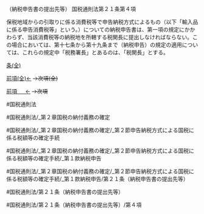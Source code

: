 （納税申告書の提出先等）
国税通則法第２１条第４項

保税地域からの引取りに係る消費税等で申告納税方式によるもの（以下「輸入品に係る申告消費税等」という。）についての納税申告書は、第一項の規定にかかわらず、当該消費税等の納税地を所轄する税関長に提出しなければならない。この場合においては、第十七条から第十九条まで（納税申告）の規定の適用については、これらの規定中「税務署長」とあるのは、「税関長」とする。

[条(全)](国税通則法＿＿＿＿＿第２１条_.md)

[前項(全)←](国税通則法＿＿＿＿＿第２１条第３項_.md)  ~~→次項(全)~~

[前項 　 ←](国税通則法＿＿＿＿＿第２１条第３項.md)  ~~→次項~~



#国税通則法

#国税通則法/_第２章国税の納付義務の確定

#国税通則法/_第２章国税の納付義務の確定/_第２節申告納税方式による国税に係る税額等の確定手続

#国税通則法/_第２章国税の納付義務の確定/_第２節申告納税方式による国税に係る税額等の確定手続/_第１款納税申告

#国税通則法/_第２章国税の納付義務の確定/_第２節申告納税方式による国税に係る税額等の確定手続/_第１款納税申告/第２１条（納税申告書の提出先等）

#国税通則法/第２１条（納税申告書の提出先等）

#国税通則法/第２１条（納税申告書の提出先等）/第４項


